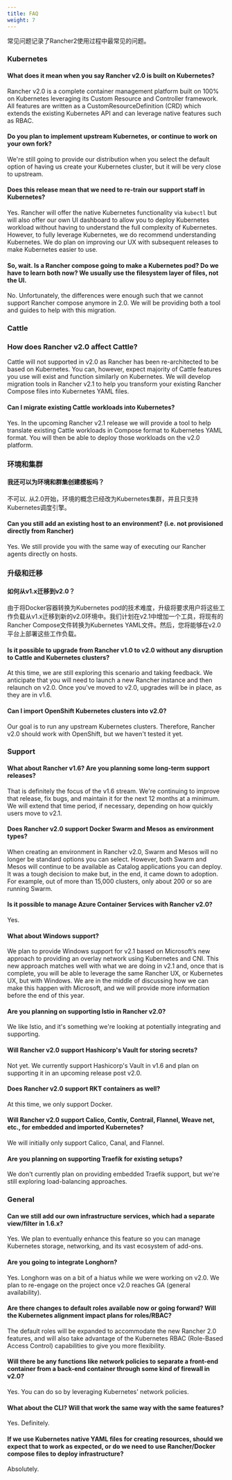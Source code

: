 ```yaml
---
title: FAQ
weight: 7
---
```


常见问题记录了Rancher2使用过程中最常见的问题。

### Kubernetes

#### What does it mean when you say Rancher v2.0 is built on Kubernetes?

Rancher v2.0 is a complete container management platform built on 100% on Kubernetes leveraging its Custom Resource and Controller framework.  All features are written as a CustomResourceDefinition (CRD) which extends the existing Kubernetes API and can leverage native features such as RBAC.

#### Do you plan to implement upstream Kubernetes, or continue to work on your own fork?

We're still going to provide our distribution when you select the default option of having us create your Kubernetes cluster, but it will be very close to upstream. 

#### Does this release mean that we need to re-train our support staff in Kubernetes?

Yes.  Rancher will offer the native Kubernetes functionality via `kubectl` but will also offer our own UI dashboard to allow you to deploy Kubernetes workload without having to understand the full complexity of Kubernetes.  However, to fully leverage Kubernetes, we do recommend understanding Kubernetes.  We do plan on improving our UX with subsequent releases to make Kubernetes easier to use.

#### So, wait. Is a Rancher compose going to make a Kubernetes pod? Do we have to learn both now? We usually use the filesystem layer of files, not the UI.

No.  Unfortunately, the differences were enough such that we cannot support Rancher compose anymore in 2.0.  We will be providing both a tool and guides to help with this migration.

### Cattle

### How does Rancher v2.0 affect Cattle?

Cattle will not supported in v2.0 as Rancher has been re-architected to be based on Kubernetes. You can, however, expect majority of Cattle features you use will exist and function similarly on Kubernetes. We will develop migration tools in Rancher v2.1 to help you transform your existing Rancher Compose files into Kubernetes YAML files.

#### Can I migrate existing Cattle workloads into Kubernetes?

Yes. In the upcoming Rancher v2.1 release we will provide a tool to help translate existing Cattle workloads in Compose format to Kubernetes YAML format.  You will then be able to deploy those workloads on the v2.0 platform.

### 环境和集群

#### 我还可以为环境和群集创建模板吗？

不可以. 从2.0开始，环境的概念已经改为Kubernetes集群，并且只支持Kubernetes调度引擎。

#### Can you still add an existing host to an environment? (i.e. not provisioned directly from Rancher)

Yes. We still provide you with the same way of executing our Rancher agents directly on hosts.

### 升级和迁移

#### 如何从v1.x迁移到v2.0？

由于将Docker容器转换为Kubernetes pod的技术难度，升级将要求用户将这些工作负载从v1.x迁移到新的v2.0环境中。我们计划在v2.1中增加一个工具，将现有的Rancher Compose文件转换为Kubernetes YAML文件。然后，您将能够在v2.0平台上部署这些工作负载。

#### Is it possible to upgrade from Rancher v1.0 to v2.0 without any disruption to Cattle and Kubernetes clusters?

At this time, we are still exploring this scenario and taking feedback. We anticipate that you will need to launch a new Rancher instance and then relaunch on v2.0. Once you've moved to v2.0, upgrades will be in place, as they are in v1.6.

#### Can I import OpenShift Kubernetes clusters into v2.0?

Our goal is to run any upstream Kubernetes clusters. Therefore, Rancher v2.0 should work with OpenShift, but we haven't tested it yet.

### Support

#### What about Rancher v1.6? Are you planning some long-term support releases?

That is definitely the focus of the v1.6 stream. We're continuing to improve that release, fix bugs, and maintain it for the next 12 months at a minimum. We will extend that time period, if necessary, depending on how quickly users move to v2.1.

#### Does Rancher v2.0 support Docker Swarm and Mesos as environment types?

When creating an environment in Rancher v2.0, Swarm and Mesos will no longer be standard options you can select. However, both Swarm and Mesos will continue to be available as Catalog applications you can deploy. It was a tough decision to make but, in the end, it came down to adoption. For example, out of more than 15,000 clusters, only about 200 or so are running Swarm.

#### Is it possible to manage Azure Container Services with Rancher v2.0?
Yes.

#### What about Windows support?

We plan to provide Windows support for v2.1 based on Microsoft’s new approach to providing an overlay network using Kubernetes and CNI. This new approach matches well with what we are doing in v2.1 and, once that is complete, you will be able to leverage the same Rancher UX, or Kubernetes UX, but with Windows. We are in the middle of discussing how we can make this happen with Microsoft, and we will provide more information before the end of this year.

#### Are you planning on supporting Istio in Rancher v2.0?

We like Istio, and it's something we're looking at potentially integrating and supporting.

#### Will Rancher v2.0 support Hashicorp's Vault for storing secrets?

Not yet. We currently support Hashicorp's Vault in v1.6 and plan on supporting it in an upcoming release post v2.0.

#### Does Rancher v2.0 support RKT containers as well?

At this time, we only support Docker.

#### Will Rancher v2.0 support Calico, Contiv, Contrail, Flannel, Weave net, etc., for embedded and imported Kubernetes?

We will initially only support Calico, Canal, and Flannel.

#### Are you planning on supporting Traefik for existing setups?

We don't currently plan on providing embedded Traefik support, but we're still exploring load-balancing approaches.

### General

#### Can we still add our own infrastructure services, which had a separate view/filter in 1.6.x?

Yes. We plan to eventually enhance this feature so you can manage Kubernetes storage, networking, and its vast ecosystem of add-ons.

#### Are you going to integrate Longhorn?

Yes. Longhorn was on a bit of a hiatus while we were working on v2.0. We plan to re-engage on the project once v2.0 reaches GA (general availability).

#### Are there changes to default roles available now or going forward? Will the Kubernetes alignment impact plans for roles/RBAC?

The default roles will be expanded to accommodate the new Rancher 2.0 features, and will also take advantage of the Kubernetes RBAC (Role-Based Access Control) capabilities to give you more flexibility.

#### Will there be any functions like network policies to separate a front-end container from a back-end container through some kind of firewall in v2.0?

Yes. You can do so by leveraging Kubernetes' network policies.

#### What about the CLI? Will that work the same way with the same features?

Yes. Definitely.

#### If we use Kubernetes native YAML files for creating resources, should we expect that to work as expected, or do we need to use Rancher/Docker compose files to deploy infrastructure?

Absolutely.
